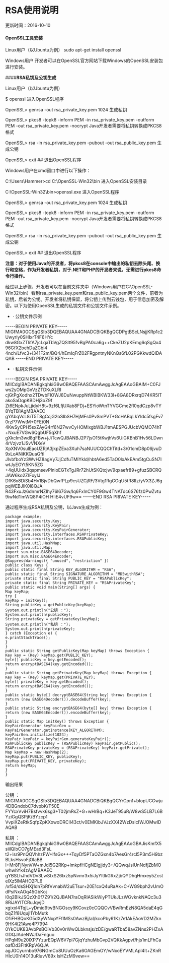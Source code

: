 # RSA使用说明
更新时间：2016-10-10


#### **OpenSSL工具安装**
Linux用户（以Ubuntu为例）
sudo apt-get install openssl

Windows用户
开发者可以在OpenSSL官方网站下载Windows的OpenSSL安装包进行安装。

####**RSA私钥及公钥生成**

Linux用户（以Ubuntu为例）

$ openssl 进入OpenSSL程序

OpenSSL> genrsa -out rsa_private_key.pem 1024 生成私钥

OpenSSL> pkcs8 -topk8 -inform PEM -in rsa_private_key.pem -outform PEM -out rsa_private_key.pem -nocrypt Java开发者需要将私钥转换成PKCS8格式

OpenSSL> rsa -in rsa_private_key.pem -pubout -out rsa_public_key.pem 生成公钥

OpenSSL> exit ## 退出OpenSSL程序

Windows用户在cmd窗口中进行以下操作：

C:\Users\Hammer>cd C:\OpenSSL-Win32\bin 进入OpenSSL安装目录

C:\OpenSSL-Win32\bin>openssl.exe 进入OpenSSL程序

OpenSSL> genrsa -out rsa_private_key.pem 1024 生成私钥

OpenSSL> pkcs8 -topk8 -inform PEM -in rsa_private_key.pem -outform PEM -out rsa_private_key.pem -nocrypt Java开发者需要将私钥转换成PKCS8格式

OpenSSL> rsa -in rsa_private_key.pem -pubout -out rsa_public_key.pem 生成公钥

OpenSSL> exit ## 退出OpenSSL程序

**注意：对于使用Java的开发者，将pkcs8在console中输出的私钥去除头尾、换行和空格，作为开发者私钥，对于.NET和PHP的开发者来说，无需进行pkcs8命令行操作。**

经过以上步骤，开发者可以在当前文件夹中（Windows用户在C:\OpenSSL-Win32\bin）看到rsa_private_key.pem和rsa_public_key.pem两个文件，前者为私钥，后者为公钥。开发者将私钥保留，将公钥上传到云钱包，用于信息加密及解密。以下为使用OpenSSL生成的私钥文件和公钥文件示例。

* · 公钥文件示例

-----BEGIN PRIVATE KEY-----
MIGfMA0GCSqGSIb3DQEBAQUAA4GNADCBiQKBgQCDPgtBScLNsjjKRp1c2Uwyrly0SHIxrT4F6HYc
dkw8GxZTlifA7jcLqaTbVgZQSlt95fvBgPA0ca6g++CkeZU2pKEmg6qSgQx496GfX2behDaZCbi4
4nch/Lfvc3+i341F2m/BQ4/hEmIqFrZ02FRgpntnyNKnQs6fL02PGKkwdQIDAQAB
-----END PRIVATE KEY-----

* · 私钥文件示例

-----BEGIN RSA PRIVATE KEY-----
MIICdgIBADANBgkqhkiG9w0BAQEFAASCAmAwggJcAgEAAoGBAIM+C0FJws2yOMpGnVzZTDKuXLRI
cjGtPgXodhx2TDwbFlOWJ8DuNwuppNtWBlBKW33l+8GA8DRxrqD74KR5lTakoSaDqpKBDHj3oZ9f
Zt6ENpkJuLjidyH8t+9zf6LfjUXab8FDj+ESYioWtnTYVGCme2fI0qdCzp8vTY8YqTB1AgMBAAEC
gYAbqVcL8rT5T8gCcjG2oSIbSH7HjMFs0PvSmPVT+GcHABqLkYldc5fsgFv70rzP7WwtM+0FEt0N
4KwSyCPH5sxZAyG4rf6N27wvCyHOMlxgbWBJ1tmAESPGJUcbVQMO74hT+NxuE7VGw6QgbUF5qXhf
gXkcIm3wd8gFBw+jJiTcwQJBANBJ2P7jsO15tKwjhVs6UiGKBhB1Hv56LDwn4rVzjvz1JSvVNXeV
XpXNV0sulEaoUZRjA3jkpZExa3Xuh7saNUUCQQChTitd+3/01cmD8p06jvuD9xLoANiKKQuaGftI
JlvbfboYz3WvHZ8agVy7JjCdfuTMlYkld/hbtA6ed5TaO0lxAkEAm5tgCuSN7IwtJyEOYt5KN5ZG
+4qUUidx3qspmsevPlnioEGTxTgJRr72hUtSKQtcjw/9qxaefr89+gfuzSBCRQJAW6ko2ZIFxyIJ
DfK6x8DiSb4Hv1BjvDbQwfPLp9csUZCjRF/3Vtg1RgGGqU5tR8IIz/yVX3ZJ6gpqWEBJlK0l8QJA
R43FxuJz6dnmrNZIhy76l67Gw/Iq6FxInCY0F9Gw4TNATdc6S76fz0PwZvtu9iwNd1lmWQ8P4iOH
HIiE4vUF9w==
-----END RSA PRIVATE KEY-----

通过程序生成RSA私钥及公钥，以Java生成为例：
```
package example;
import java.security.Key;
import java.security.KeyPair;
import java.security.KeyPairGenerator;
import java.security.interfaces.RSAPrivateKey;
import java.security.interfaces.RSAPublicKey;
import java.util.HashMap;
import java.util.Map;
import sun.misc.BASE64Decoder;
import sun.misc.BASE64Encoder;
@SuppressWarnings({ "unused", "restriction" })
public class Keys {
public static final String KEY_ALGORITHM = "RSA";
public static final String SIGNATURE_ALGORITHM = "MD5withRSA";
private static final String PUBLIC_KEY = "RSAPublicKey";
private static final String PRIVATE_KEY = "RSAPrivateKey";
public static void main(String[] args) {
Map keyMap;
try {
keyMap = initKey();
String publicKey = getPublicKey(keyMap);
System.out.println("公钥 ：");
System.out.println(publicKey);
String privateKey = getPrivateKey(keyMap);
System.out.println("私钥 ：");
System.out.println(privateKey);
} catch (Exception e) {
e.printStackTrace();
}
}
public static String getPublicKey(Map keyMap) throws Exception {
Key key = (Key) keyMap.get(PUBLIC_KEY);
byte[] publicKey = key.getEncoded();
return encryptBASE64(key.getEncoded());
}
public static String getPrivateKey(Map keyMap) throws Exception {
Key key = (Key) keyMap.get(PRIVATE_KEY);
byte[] privateKey = key.getEncoded();
return encryptBASE64(key.getEncoded());
}
public static byte[] decryptBASE64(String key) throws Exception {
return (new BASE64Decoder()).decodeBuffer(key);
}
public static String encryptBASE64(byte[] key) throws Exception {
return (new BASE64Encoder()).encodeBuffer(key);
}
public static Map initKey() throws Exception {
KeyPairGenerator keyPairGen = KeyPairGenerator.getInstance(KEY_ALGORITHM);
keyPairGen.initialize(1024);
KeyPair keyPair = keyPairGen.generateKeyPair();
RSAPublicKey publicKey = (RSAPublicKey) keyPair.getPublic();
RSAPrivateKey privateKey = (RSAPrivateKey) keyPair.getPrivate();
Map keyMap = new HashMap(2);
keyMap.put(PUBLIC_KEY, publicKey);
keyMap.put(PRIVATE_KEY, privateKey);
return keyMap;
}
}
```
输出结果

公钥 ：
MIGfMA0GCSqGSIb3DQEBAQUAA4GNADCBiQKBgQCYrCpn1+bIopUCGwju4DBGndxbC7dvpbK/T50E
FYYcxVviH7Bsfvvk6sg3+T02jmRsZ+G+wHrBq+K3JeT95uR/W8wS5LB7L6BYziGgQSPjK/BYzcp1
VvpiXZeRtkSqfpZpKXxwoDRCII43ct/v0EMKibJVJzXX42WzDsIcIWJOMwIDAQAB

私钥 ：
MIICdgIBADANBgkqhkiG9w0BAQEFAASCAmAwggJcAgEAAoGBAJisKmfX5siilQIbCO7gMEad3FsL
t2+lsr9PnQQVhhzFW+IfsGx+++TqyDf5PTaOZGxn4b7AesGr4rcl5P3m5H9bzBLksHsvoFjOIaBB
I+Mr8FjNynVW+mJdl5G2RKp+lmkpfHCgNEIgjjdy3+/QQwqJslUnNdfjZbMOwhwhYk4zAgMBAAEC
gYBSLhJhdVDv3LwStxS26Ixz5pNvmr3x5iJyYltlkGRxZjbQYDhqHmxey5ZcstelXz5lMAHO2PL6
/xf5d/dsSHXj1dn7pRfVvnabW2uETsur+20E1cxQ4uRaAk+C+WG9bph2vUmOdPsiNxAOq45GbKoj
l0q2BlkJSQzXh0f7Z91/2QJBAN7raOqRIASikWiyPTUkJLzWGvknkNAQc3u38RiJAYITCRuJqvjD
xgixxl4TqjL+yDmid9twBNGOscy9KCovz0cCQQCvVBwRmEzN8QA5daE4qGbqZ1f8Uqujl1YbMutk
O1iFHBQoKG5dXyWNxpYFfIMSs0AwzBj/aI/kcoPby61Kz7e1AkEAoVD2MZkn9HK4i21Awe4P7994
0YkCUK83AvbPsBOlVb30v0rWwQLbknsjs/zDE/gwaRTba58avZNns2PHZxAGDQJAdeNWJDaFnguo
HPqM9u20lXP7YzurEQpW6V7pi7GjqYzhuMbGvp2VQKkAgpvf/hjs1mLFhCaoafDd3FItKRpV6QJA
agJGCyurnbo976NGmCo8UUuOzKa6OAGEmOY/wNxoEYVMLApl4lt+ZKnRHIcU0h14O13uRluvV89x
lsHZzM9vew==

